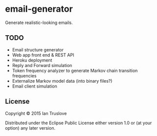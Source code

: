 # email-generator

Generate realistic-looking emails.

## TODO

* Email structure generator
* Web app front end & REST API
* Heroku deployment
* Reply and Forward simulation
* Token frequency analyzer to generate Markov chain transition frequencies
* Externalize Markov model data (into binary files?)
* Email client simulation

## License

Copyright © 2015 Ian Truslove

Distributed under the Eclipse Public License either version 1.0 or (at
your option) any later version.
